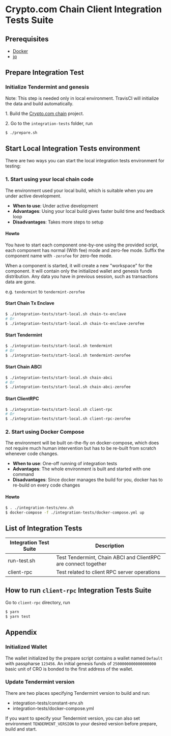 # Crypto.com Chain Client Integration Tests Suite

## Prerequisites

- [Docker](https://www.docker.com/get-started)
- [jq](https://stedolan.github.io/jq/)

## Prepare Integration Test

### Initialize Tendermint and genesis

Note: This step is needed only in local environment. TravisCI will initialize the data and build automatically.

1\. Build the [Crypto.com chain](https://www.github.com/crypto-com/chain) project.

2\. Go to the `integration-tests` folder, run

```bash
$ ./prepare.sh
```

## Start Local Integration Tests environment

There are two ways you can start the local integration tests environment for testing:

### 1. Start using your local chain code

The environment used your local build, which is suitable when you are under active development.

- **When to use**: Under active development
- **Advantages**: Using your local build gives faster build time and feedback loop
- **Disadvantages**: Takes more steps to setup

#### Howto

You have to start each component one-by-one using the provided script, each component has normal (With fee) mode and zero-fee mode. Suffix the component name with `-zerofee` for zero-fee mode.

When a component is started, it will create a new "workspace" for the component. It will contain only the initialized wallet and genesis funds distribution. Any data you have in previous session, such as transactions data are gone.

e.g. `tendermint` to `tendermint-zerofee`

#### Start Chain Tx Enclave

```bash
$ ./integration-tests/start-local.sh chain-tx-enclave
# Or
$ ./integration-tests/start-local.sh chain-tx-enclave-zerofee
```

#### Start Tendermint

```bash
$ ./integration-tests/start-local.sh tendermint
# Or
$ ./integration-tests/start-local.sh tendermint-zerofee
```

#### Start Chain ABCI

```bash
$ ./integration-tests/start-local.sh chain-abci
# Or
$ ./integration-tests/start-local.sh chain-abci-zerofee
```

#### Start ClientRPC

```bash
$ ./integration-tests/start-local.sh client-rpc
# Or
$ ./integration-tests/start-local.sh client-rpc-zerofee
```

### 2. Start using Docker Compose

The environment will be built on-the-fly on docker-compose, which does not require much human intervention but has to be re-built from scratch whenever code changes.

- **When to use**: One-off running of integration tests
- **Advantages**: The whole environment is built and started with one command
- **Disadvantages**: Since docker manages the build for you, docker has to re-build on every code changes

#### Howto

```bash
$ . ./integration-tests/env.sh
$ docker-compose -f ./integration-tests/docker-compose.yml up
```

## List of Integration Tests

| Integration Test Suite | Description                                                    |
| ---------------------- | -------------------------------------------------------------- |
| run-test.sh            | Test Tendermint, Chain ABCI and ClientRPC are connect together |
| client-rpc             | Test related to client RPC server operations                   |

## How to run `client-rpc` Integration Tests Suite

Go to `client-rpc` directory, run

```bash
$ yarn
$ yarn test
```

## Appendix

### Initialized Wallet

The wallet initialized by the prepare script contains a wallet named `Default` with passpharse `123456`. An initial genesis funds of `2500000000000000000` basic unit of CRO is bonded to the first address of the wallet.

### Update Tendermint version

There are two places specifying Tendermint version to build and run:

- integration-tests/constant-env.sh
- integration-tests/docker-compose.yml

If you want to specify your Tendermint version, you can also set environment `TENDERMINT_VERSION` to your desired version before prepare, build and start.
